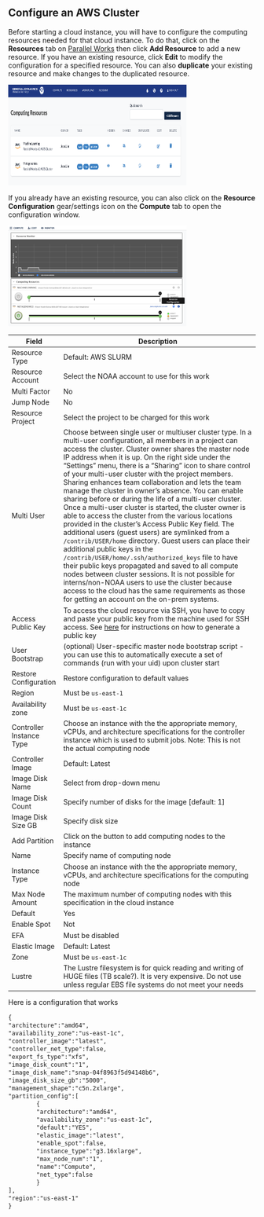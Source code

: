 ## Configure an AWS Cluster

Before starting a cloud instance, you will have to configure the computing resources needed for that cloud instance. To do that, click on the <b>Resources</b> tab on [Parallel Works](https://noaa.parallel.works/u/resources) then click <b>Add Resource</b> to add a new resource. If you have an existing resource, click <b>Edit</b> to modify the configuration for a specified resource. You can also <b>duplicate</b> your existing resource and make changes to the duplicated resource.

<img src="media/Resources.png" style="width:3.77778in;height:2.13889in" alt="Parallel Work's Resources page" />

If you already have an existing resource, you can also click on the <b>Resource Configuration</b> gear/settings icon on the <b>Compute</b> tab to open the configuration window. 

<img src="media/Gear.png" style="width:3.77778in;height:2.13889in" alt="Resource configuration on Parallel Work's Compute page" />

| Field  | Description | 
|------------|--------|
| Resource Type | Default: AWS SLURM |
| Resource Account | Select the NOAA account to use for this work |
| Multi Factor | No |
| Jump Node | No |
| Resource Project | Select the project to be charged for this work |
| Multi User | Choose between single user or multiuser cluster type. In a multi-user configuration, all members in a project can access the cluster. Cluster owner shares the master node IP address when it is up. On the right side under the “Settings” menu, there is a “Sharing” icon to share control of your multi-user cluster with the project members. Sharing enhances team collaboration and lets the team manage the cluster in owner’s absence. You can enable sharing before or during the life of a multi-user cluster. Once a multi-user cluster is started, the cluster owner is able to access the cluster from the various locations provided in the cluster’s Access Public Key field. The additional users (guest users) are symlinked from a `/contrib/USER/home` directory. Guest users can place their additional public keys in the `/contrib/USER/home/.ssh/authorized_keys` file to have their public keys propagated and saved to all compute nodes between cluster sessions. It is not possible for interns/non-NOAA users to use the cluster because access to the cloud has the same requirements as those for getting an account on the on-prem systems.  |
| Access Public Key | To access the cloud resource via SSH, you have to copy and paste your public key from the machine used for SSH access. See [here](https://github.com/shenjean/cloud-classroom/blob/main/PW/keygen.MD) for instructions on how to generate a public key |
| User Bootstrap | (optional) User-specific master node bootstrap script - you can use this to automatically execute a set of commands (run with your uid) upon cluster start |
| Restore Configuration |  Restore configuration to default values |
| Region | Must be `us-east-1` |
| Availability zone | Must be `us-east-1c` |
| Controller Instance Type | Choose an instance with the the appropriate memory, vCPUs, and architecture specifications for the controller instance which is used to submit jobs. Note: This is not the actual computing node |
| Controller Image | Default: Latest |
| Image Disk Name |  Select from drop-down menu |
| Image Disk Count |  Specify number of disks for the image [default: 1] |
| Image Disk Size GB | Specify disk size |
| Add Partition | Click on the button to add computing nodes to the instance |
| Name | Specify name of computing node |
| Instance Type | Choose an instance with the the appropriate memory, vCPUs, and architecture specifications for the computing node |
| Max Node Amount | The maximum number of computing nodes with this specification in the cloud instance |
| Default | Yes |
| Enable Spot | Not |
| EFA | Must be disabled |
| Elastic Image | Default: Latest |
| Zone | Must be `us-east-1c` |
| Lustre | The Lustre filesystem is for quick reading and writing of HUGE files (TB scale?). It is very expensive. Do not use unless regular EBS file systems do not meet your needs |
  
Here is a configuration that works

```
{
"architecture":"amd64",
"availability_zone":"us-east-1c",
"controller_image":"latest",
"controller_net_type":false,
"export_fs_type":"xfs",
"image_disk_count":"1",
"image_disk_name":"snap-04f8963f5d94148b6",
"image_disk_size_gb":"5000",
"management_shape":"c5n.2xlarge",
"partition_config":[
        {
        "architecture":"amd64",
        "availability_zone":"us-east-1c",
        "default":"YES",
        "elastic_image":"latest",
        "enable_spot":false,
        "instance_type":"g3.16xlarge",
        "max_node_num":"1",
        "name":"Compute",
        "net_type":false
        }
],
"region":"us-east-1"
}
```





